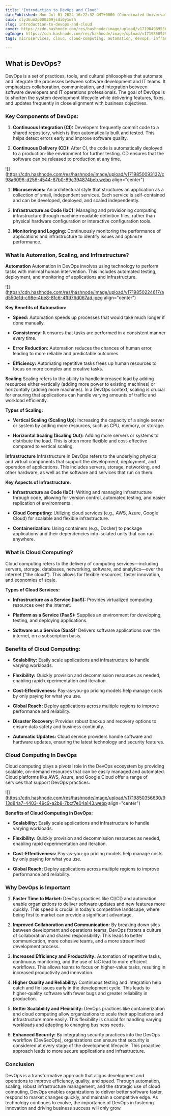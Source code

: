 ```yaml
---
title: "Introduction to DevOps and Cloud"
datePublished: Mon Jul 01 2024 16:22:32 GMT+0000 (Coordinated Universal Time)
cuid: cly36uo2p000209jsdi0y1w7h
slug: introduction-to-devops-and-cloud
cover: https://cdn.hashnode.com/res/hashnode/image/upload/v1719849895567/2d987063-bf15-4a29-828d-5ab4892705a2.png
ogImage: https://cdn.hashnode.com/res/hashnode/image/upload/v1719850929491/03092d5c-294a-4755-95e9-d7bf31fa842d.png
tags: microservices, cloud, cloud-computing, automation, devops, infrastructure-as-code, 90daysofdevops, trainwithshubham

---
```


## What is DevOps?

DevOps is a set of practices, tools, and cultural philosophies that automate and integrate the processes between software development and IT teams. It emphasizes collaboration, communication, and integration between software developers and IT operations professionals. The goal of DevOps is to shorten the system development lifecycle while delivering features, fixes, and updates frequently in close alignment with business objectives.

### Key Components of DevOps:

1. **Continuous Integration (CI):** Developers frequently commit code to a shared repository, which is then automatically built and tested. This helps detect errors early and improve software quality.
    
2. **Continuous Delivery (CD):** After CI, the code is automatically deployed to a production-like environment for further testing. CD ensures that the software can be released to production at any time.
    

![](https://cdn.hashnode.com/res/hashnode/image/upload/v1719850093132/c98a6096-d256-4544-87b0-89c394874beb.webp align="center")

1. **Microservices:** An architectural style that structures an application as a collection of small, independent services. Each service is self-contained and can be developed, deployed, and scaled independently.
    
2. **Infrastructure as Code (IaC):** Managing and provisioning computing infrastructure through machine-readable definition files, rather than physical hardware configuration or interactive configuration tools.
    
3. **Monitoring and Logging:** Continuously monitoring the performance of applications and infrastructure to identify issues and optimize performance.
    

### What is Automation, Scaling, and Infrastructure?

**Automation** Automation in DevOps involves using technology to perform tasks with minimal human intervention. This includes automated testing, deployment, and monitoring of applications and infrastructure.

![](https://cdn.hashnode.com/res/hashnode/image/upload/v1719850224617/ad550e1d-c98e-4be8-8fc6-4ffd76d067ad.jpeg align="center")

**Key Benefits of Automation:**

* **Speed:** Automation speeds up processes that would take much longer if done manually.
    
* **Consistency:** It ensures that tasks are performed in a consistent manner every time.
    
* **Error Reduction:** Automation reduces the chances of human error, leading to more reliable and predictable outcomes.
    
* **Efficiency:** Automating repetitive tasks frees up human resources to focus on more complex and creative tasks.
    

**Scaling** Scaling refers to the ability to handle increased load by adding resources either vertically (adding more power to existing machines) or horizontally (adding more machines). In a DevOps context, scaling is crucial for ensuring that applications can handle varying amounts of traffic and workload efficiently.

**Types of Scaling:**

* **Vertical Scaling (Scaling Up):** Increasing the capacity of a single server or system by adding more resources, such as CPU, memory, or storage.
    
* **Horizontal Scaling (Scaling Out):** Adding more servers or systems to distribute the load. This is often more flexible and cost-effective compared to vertical scaling.
    

**Infrastructure** Infrastructure in DevOps refers to the underlying physical and virtual components that support the development, deployment, and operation of applications. This includes servers, storage, networking, and other hardware, as well as the software and services that run on them.

**Key Aspects of Infrastructure:**

* **Infrastructure as Code (IaC):** Writing and managing infrastructure through code, allowing for version control, automated testing, and easier replication of environments.
    
* **Cloud Computing:** Utilizing cloud services (e.g., AWS, Azure, Google Cloud) for scalable and flexible infrastructure.
    
* **Containerization:** Using containers (e.g., Docker) to package applications and their dependencies into isolated units that can run anywhere.
    

### What is Cloud Computing?

Cloud computing refers to the delivery of computing services—including servers, storage, databases, networking, software, and analytics—over the internet ("the cloud"). This allows for flexible resources, faster innovation, and economies of scale.

**Types of Cloud Services:**

* **Infrastructure as a Service (IaaS):** Provides virtualized computing resources over the internet.
    
* **Platform as a Service (PaaS):** Supplies an environment for developing, testing, and deploying applications.
    
* **Software as a Service (SaaS):** Delivers software applications over the internet, on a subscription basis.
    

### Benefits of Cloud Computing:

* **Scalability:** Easily scale applications and infrastructure to handle varying workloads.
    
* **Flexibility:** Quickly provision and decommission resources as needed, enabling rapid experimentation and iteration.
    
* **Cost-Effectiveness:** Pay-as-you-go pricing models help manage costs by only paying for what you use.
    
* **Global Reach:** Deploy applications across multiple regions to improve performance and reliability.
    
* **Disaster Recovery:** Provides robust backup and recovery options to ensure data safety and business continuity.
    
* **Automatic Updates:** Cloud service providers handle software and hardware updates, ensuring the latest technology and security features.
    

### Cloud Computing in DevOps

Cloud computing plays a pivotal role in the DevOps ecosystem by providing scalable, on-demand resources that can be easily managed and automated. Cloud platforms like AWS, Azure, and Google Cloud offer a range of services that support DevOps practices:

![](https://cdn.hashnode.com/res/hashnode/image/upload/v1719850356630/913d84a7-4403-49c9-a2b8-7bcf7e04a143.webp align="center")

**Benefits of Cloud Computing in DevOps:**

* **Scalability:** Easily scale applications and infrastructure to handle varying workloads.
    
* **Flexibility:** Quickly provision and decommission resources as needed, enabling rapid experimentation and iteration.
    
* **Cost-Effectiveness:** Pay-as-you-go pricing models help manage costs by only paying for what you use.
    
* **Global Reach:** Deploy applications across multiple regions to improve performance and reliability.
    

### Why DevOps is Important

1. **Faster Time to Market:** DevOps practices like CI/CD and automation enable organizations to deliver software updates and new features more quickly. This speed is crucial in today's competitive landscape, where being first to market can provide a significant advantage.
    
2. **Improved Collaboration and Communication:** By breaking down silos between development and operations teams, DevOps fosters a culture of collaboration and shared responsibility. This leads to better communication, more cohesive teams, and a more streamlined development process.
    
3. **Increased Efficiency and Productivity:** Automation of repetitive tasks, continuous monitoring, and the use of IaC lead to more efficient workflows. This allows teams to focus on higher-value tasks, resulting in increased productivity and innovation.
    
4. **Higher Quality and Reliability:** Continuous testing and integration help catch and fix issues early in the development cycle. This leads to higher-quality software with fewer bugs and greater reliability in production.
    
5. **Better Scalability and Flexibility:** DevOps practices like containerization and cloud computing allow organizations to scale their applications and infrastructure more easily. This flexibility is crucial for handling varying workloads and adapting to changing business needs.
    
6. **Enhanced Security:** By integrating security practices into the DevOps workflow (DevSecOps), organizations can ensure that security is considered at every stage of the development lifecycle. This proactive approach leads to more secure applications and infrastructure.
    

### Conclusion

DevOps is a transformative approach that aligns development and operations to improve efficiency, quality, and speed. Through automation, scaling, robust infrastructure management, and the strategic use of cloud computing, DevOps enables organizations to deliver better software faster, respond to market changes quickly, and maintain a competitive edge. As technology continues to evolve, the importance of DevOps in fostering innovation and driving business success will only grow.